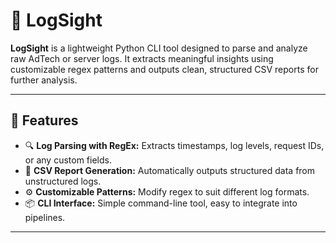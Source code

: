 # 🧠 LogSight

**LogSight** is a lightweight Python CLI tool designed to parse and analyze raw AdTech or server logs. It extracts meaningful insights using customizable regex patterns and outputs clean, structured CSV reports for further analysis.

---

## 🚀 Features

- 🔍 **Log Parsing with RegEx:** Extracts timestamps, log levels, request IDs, or any custom fields.
- 📄 **CSV Report Generation:** Automatically outputs structured data from unstructured logs.
- ⚙️ **Customizable Patterns:** Modify regex to suit different log formats.
- 📦 **CLI Interface:** Simple command-line tool, easy to integrate into pipelines.

---

